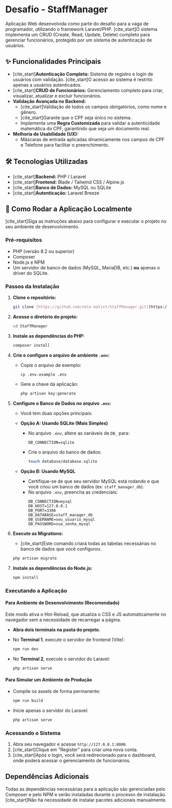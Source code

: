 # Desafio - StaffManager

Aplicação Web desenvolvida como parte do desafio para a vaga de programador, utilizando o framework Laravel/PHP. [cite_start]O sistema implementa um CRUD (Create, Read, Update, Delete) completo para gerenciar funcionários, protegido por um sistema de autenticação de usuários.

## ✨ Funcionalidades Principais

* [cite_start]**Autenticação Completa:** Sistema de registro e login de usuários com validação. [cite_start]O acesso ao sistema é restrito apenas a usuários autenticados.
* [cite_start]**CRUD de Funcionários:** Gerenciamento completo para criar, visualizar, atualizar e excluir funcionários.
* **Validação Avançada no Backend:**
    * [cite_start]Validação de todos os campos obrigatórios, como nome e gênero.
    * [cite_start]Garante que o CPF seja único no sistema.
    * Implementa uma **Regra Customizada** para validar a autenticidade matemática do CPF, garantindo que seja um documento real.
* **Melhoria de Usabilidade (UX):**
    * Máscaras de entrada aplicadas dinamicamente nos campos de CPF e Telefone para facilitar o preenchimento.

## 🛠️ Tecnologias Utilizadas

* [cite_start]**Backend:** PHP / Laravel 
* [cite_start]**Frontend:** Blade / Tailwind CSS / Alpine.js 
* [cite_start]**Banco de Dados:** MySQL ou SQLite 
* [cite_start]**Autenticação:** Laravel Breeze 

## 🚀 Como Rodar a Aplicação Localmente

[cite_start]Siga as instruções abaixo para configurar e executar o projeto no seu ambiente de desenvolvimento.

### Pré-requisitos

* PHP (versão 8.2 ou superior)
* Composer
* Node.js e NPM
* Um servidor de banco de dados (MySQL, MariaDB, etc.) **ou** apenas o driver do SQLite.

### Passos da Instalação

1.  **Clone o repositório:**
    ```bash
    git clone [https://github.com/neto-batist/StaffManager.git](https://github.com/neto-batist/StaffManager.git)
    ```

2.  **Acesse o diretório do projeto:**
    ```bash
    cd StaffManager
    ```

3.  **Instale as dependências do PHP:**
    ```bash
    composer install
    ```

4.  **Crie e configure o arquivo de ambiente `.env`:**
    * Copie o arquivo de exemplo:
        ```bash
        cp .env.example .env
        ```
    * Gere a chave da aplicação:
        ```bash
        php artisan key:generate
        ```

5.  **Configure o Banco de Dados no arquivo `.env`:**
    * Você tem duas opções principais:

    * **Opção A: Usando SQLite (Mais Simples)**
        * No arquivo `.env`, altere as variáveis de `DB_` para:
            ```env
            DB_CONNECTION=sqlite
            ```
        * Crie o arquivo do banco de dados:
            ```bash
            touch database/database.sqlite
            ```

    * **Opção B: Usando MySQL**
        * Certifique-se de que seu servidor MySQL está rodando e que você criou um banco de dados (ex: `staff_manager_db`).
        * No arquivo `.env`, preencha as credenciais:
            ```env
            DB_CONNECTION=mysql
            DB_HOST=127.0.0.1
            DB_PORT=3306
            DB_DATABASE=staff_manager_db
            DB_USERNAME=seu_usuario_mysql
            DB_PASSWORD=sua_senha_mysql
            ```

6.  **Execute as Migrations:**
    * [cite_start]Este comando criará todas as tabelas necessárias no banco de dados que você configurou.
    ```bash
    php artisan migrate
    ```

7.  **Instale as dependências do Node.js:**
    ```bash
    npm install
    ```

### Executando a Aplicação

#### Para Ambiente de Desenvolvimento (Recomendado)

Este modo ativa o Hot-Reload, que atualiza o CSS e JS automaticamente no navegador sem a necessidade de recarregar a página.

* **Abra dois terminais na pasta do projeto.**

* No **Terminal 1**, execute o servidor de frontend (Vite):
    ```bash
    npm run dev
    ```

* No **Terminal 2**, execute o servidor do Laravel:
    ```bash
    php artisan serve
    ```

#### Para Simular um Ambiente de Produção

* Compile os assets de forma permanente:
    ```bash
    npm run build
    ```
* Inicie apenas o servidor do Laravel:
    ```bash
    php artisan serve
    ```

### Acessando o Sistema

1.  Abra seu navegador e acesse `http://127.0.0.1:8000`.
2.  [cite_start]Clique em "Register" para criar uma nova conta.
3.  [cite_start]Após o login, você será redirecionado para o dashboard, onde poderá acessar o gerenciamento de funcionários.

## Dependências Adicionais

Todas as dependências necessárias para a aplicação são gerenciadas pelo Composer e pelo NPM e serão instaladas durante o processo de instalação. [cite_start]Não há necessidade de instalar pacotes adicionais manualmente.